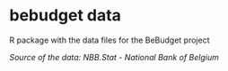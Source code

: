 # bebudget data
R package with the data files for the BeBudget project

*Source of the data: NBB.Stat - National Bank of Belgium*
